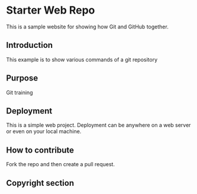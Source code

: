 # Starter Web Repo

This is a sample website for showing how Git and GitHub together.

## Introduction

This example is to show various commands of a git repository
 
## Purpose

Git training

## Deployment

This is a simple web project. Deployment can be anywhere on a web server or even on your local machine.

## How to contribute
Fork the repo and then create a pull request.

## Copyright section


